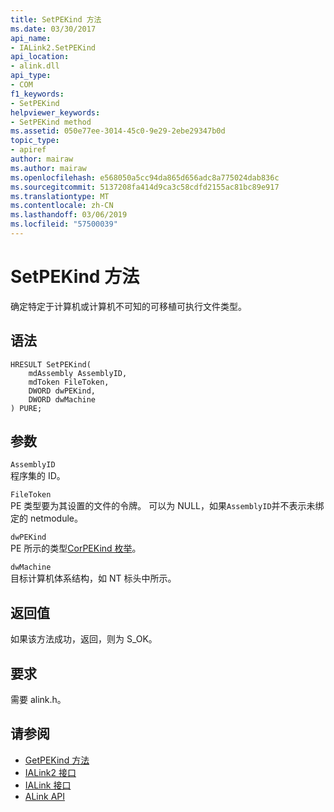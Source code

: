 ```yaml
---
title: SetPEKind 方法
ms.date: 03/30/2017
api_name:
- IALink2.SetPEKind
api_location:
- alink.dll
api_type:
- COM
f1_keywords:
- SetPEKind
helpviewer_keywords:
- SetPEKind method
ms.assetid: 050e77ee-3014-45c0-9e29-2ebe29347b0d
topic_type:
- apiref
author: mairaw
ms.author: mairaw
ms.openlocfilehash: e568050a5cc94da865d656adc8a775024dab836c
ms.sourcegitcommit: 5137208fa414d9ca3c58cdfd2155ac81bc89e917
ms.translationtype: MT
ms.contentlocale: zh-CN
ms.lasthandoff: 03/06/2019
ms.locfileid: "57500039"
---
```

# <a name="setpekind-method"></a>SetPEKind 方法
确定特定于计算机或计算机不可知的可移植可执行文件类型。  
  
## <a name="syntax"></a>语法  
  
```  
HRESULT SetPEKind(  
    mdAssembly AssemblyID,  
    mdToken FileToken,  
    DWORD dwPEKind,  
    DWORD dwMachine  
) PURE;   
```  
  
## <a name="parameters"></a>参数  
 `AssemblyID`  
 程序集的 ID。  
  
 `FileToken`  
 PE 类型要为其设置的文件的令牌。 可以为 NULL，如果`AssemblyID`并不表示未绑定的 netmodule。  
  
 `dwPEKind`  
 PE 所示的类型[CorPEKind 枚举](../../../../docs/framework/unmanaged-api/metadata/corpekind-enumeration.md)。  
  
 `dwMachine`  
 目标计算机体系结构，如 NT 标头中所示。  
  
## <a name="return-value"></a>返回值  
 如果该方法成功，返回，则为 S_OK。  
  
## <a name="requirements"></a>要求  
 需要 alink.h。  
  
## <a name="see-also"></a>请参阅
- [GetPEKind 方法](../../../../docs/framework/unmanaged-api/metadata/imetadataimport2-getpekind-method.md)
- [IALink2 接口](../../../../docs/framework/unmanaged-api/alink/ialink2-interface.md)
- [IALink 接口](../../../../docs/framework/unmanaged-api/alink/ialink-interface.md)
- [ALink API](../../../../docs/framework/unmanaged-api/alink/index.md)
